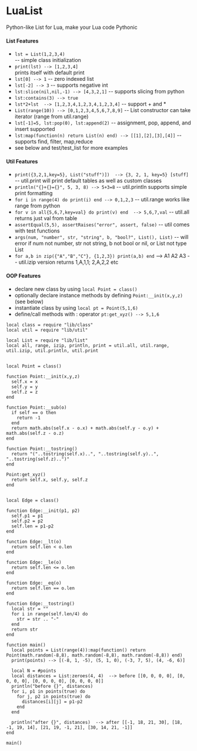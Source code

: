 # LuaList
Python-like List for Lua, make your Lua code Pythonic

#### List Features
* ```lst = List(1,2,3,4)```  
-- simple class initialization
* ```print(lst) --> [1,2,3,4]```  
prints itself with default print
* ```lst[0] --> 1```                -- zero indexed list
* ```lst[-2] --> 3```               -- supports negative int
* ```lst:slice(nil,nil,-1) --> [4,3,2,1]```  -- supports slicing from python
* ```lst:contains(3) --> true```
* ```lst*2+lst  --> [1,2,3,4,1,2,3,4,1,2,3,4]``` -- support + and *
* ```List(range(10)) --> [0,1,2,3,4,5,6,7,8,9]```  -- List constructor can take iterator (range from util.range)
* ```lst[-1]=5, lst:pop(0), lst:append(2)```       -- assignment, pop, append, and insert supported
* ```lst:map(function(n) return List(n) end) --> [[1],[2],[3],[4]]``` -- supports find, filter, map,reduce
* see below and test/test_list for more examples


#### Util Features
* ```print({3,2,1,key=5}, List("stuff")])  --> {3, 2, 1, key=5} [stuff]```  -- util.print will print default tables as well as custom classes
* ```println("{}+{}={}", 5, 3, 8) --> 5+3=8```   -- util.println supports simple print formatting
* ```for i in range(4) do print(i) end --> 0,1,2,3```  -- util.range works like range from python
* ```for v in all{5,6,7,key=val} do print(v) end  --> 5,6,7,val``` -- util.all returns just val from table
* ```assertEqual(5,5), assertRaises("error", assert, false)``` -- util comes with test functions
* ```args(num, "number", str, "string", b, "bool?", List(), List)```  -- will error if num not number, str not string, b not bool or nil, or List not type List
* ```for a,b in zip({"A","B","C"}, {1,2,3}) print(a,b) end``` --> A1 A2 A3  -- util.izip version returns 1,A,1,1; 2,A,2,2 etc


#### OOP Features
* declare new class by using ```local Point = class()```
* optionally declare instance methods by defining ```Point:__init(x,y,z)``` (see below)
* instantiate class by using ```local pt = Point(5,1,6)```
* define/call methods with : operator ```pt:get_xyz() --> 5,1,6```
~~~
local class = require "lib/class"
local util = require "lib/util"

local List = require "lib/list"
local all, range, izip, println, print = util.all, util.range, util.izip, util.println, util.print


local Point = class()

function Point:__init(x,y,z)
  self.x = x
  self.y = y
  self.z = z
end

function Point:__sub(o)
  if self == o then
    return -1
  end
  return math.abs(self.x - o.x) + math.abs(self.y - o.y) + math.abs(self.z - o.z)
end

function Point:__tostring()
  return "("..tostring(self.x)..", "..tostring(self.y)..", "..tostring(self.z)..")"
end

Point:get_xyz() 
  return self.x, self.y, self.z 
end


local Edge = class()

function Edge:__init(p1, p2)
  self.p1 = p1
  self.p2 = p2
  self.len = p1-p2
end

function Edge:__lt(o)
  return self.len < o.len
end

function Edge:__le(o)
  return self.len <= o.len
end

function Edge:__eq(o)
  return self.len == o.len
end

function Edge:__tostring()
  local str = ""
  for i in range(self.len/4) do
    str = str .. "-"
  end
  return str
end

function main()
  local points = List(range(4)):map(function() return Point(math.random(-8,8), math.random(-8,8), math.random(-8,8)) end)
  print(points) --> [(-8, 1, -5), (5, 1, 0), (-3, 7, 5), (4, -6, 6)]
  
  local N = #points
  local distances = List:zeroes(4, 4)  --> before [[0, 0, 0, 0], [0, 0, 0, 0], [0, 0, 0, 0], [0, 0, 0, 0]]
  println("before {}", distances)
  for i, p1 in points(true) do
    for j, p2 in points(true) do
      distances[i][j] = p1-p2
    end
  end
  
  println("after {}", distances)  --> after [[-1, 18, 21, 30], [18, -1, 19, 14], [21, 19, -1, 21], [30, 14, 21, -1]]
end

main()
~~~
